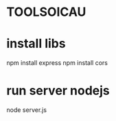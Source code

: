 # TOOLSOICAU
# install libs
npm install express
npm install cors 

# run server nodejs
node server.js